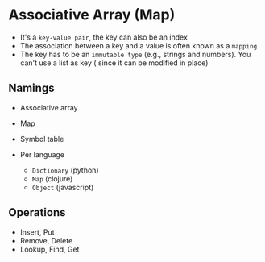# Associative Array (Map)

- It's a `key-value pair`, the key can also be an index
- The association between a key and a value is often known as a `mapping`
- The key has to be an `immutable type` (e.g., strings and numbers). You can't use a list as key ( since it can be modified in place)

## Namings

- Associative array
- Map
- Symbol table

- Per language
  - `Dictionary` (python)
  - `Map` (clojure)
  - `Object` (javascript)

## Operations

- Insert, Put
- Remove, Delete
- Lookup, Find, Get

